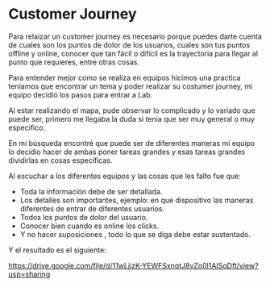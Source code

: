 # Customer Journey

Para relaizar un customer journey es  necesario  porque puedes darte cuenta de cuales son los puntos de dolor de los usuarios, cuales son tus puntos offline y online, conocer que tan fácil o difícil es la trayectoria para llegar al punto que requieres, entre otras cosas.

Para entender mejor como se realiza en equipos hicimos una practica teníamos que encontrar un tema y poder realizar su costumer journey, mi equipo decidió los pasos para entrar a Lab.

Al estar realizando el mapa, pude observar lo complicado y lo variado que puede ser, primero me llegaba la duda si tenia que ser muy general o muy especifico.

En mi búsqueda encontré que puede ser de diferentes maneras mi equipo lo decidio hacer de ambas poner tareas grandes y esas tareas grandes dividirlas en cosas especificas.

Al escuchar a los diferentes equipos y las cosas que les falto fue que:

* Toda la información debe de ser detallada.
* Los detalles son importantes, ejemplo: en que dispositivo las maneras diferentes de entrar de diferentes usuarios.
* Todos los puntos de dolor del usuario.
* Conocer bien cuando es online los clicks.
* Y no hacer suposiciones , todo lo que se diga debe estar sustentado.

Y el resultado es el siguiente:

https://drive.google.com/file/d/11wLjjzK-YEWFSxnqtJ8vZo0l1AISqDft/view?usp=sharing
